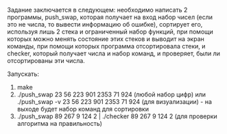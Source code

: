 Задание заключается в следующем: необходимо написать 2 программы, push_swap, которая получает на вход набор чисел (если это не числа, то вывести информацию об ошибке), сортирует его, используя лишь 2 стека и ограниченный набор функций, при помощи которых можно менять состояние этих стеков и выводит на экран команды, при помощи которых программа отсортировала стеки, и checker, который получает числа и набор команд, и проверяет, были ли отсортированы эти числа.

Запускать:
1) make
2) ./push_swap 23 56 223 901 2353 71 924 (любой набор цифр) или ./push_swap -v 23 56 223 901 2353 71 924 (для визуализации) - на выходе будет набор команд для сортировки
3) ./push_swap 89 267 9 124 2 | ./checker 89 267 9 124 2 (для проверки алгоритма на правильность)
